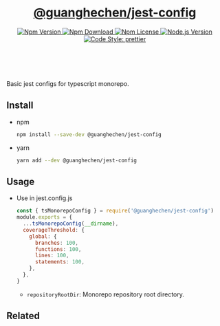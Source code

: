 <header>
  <h1 align="center">
    <a href="https://github.com/guanghechen/node-scaffolds/tree/release-2.x.x/packages/jest-config#readme">@guanghechen/jest-config</a>
  </h1>
  <div align="center">
    <a href="https://www.npmjs.com/package/@guanghechen/jest-config">
      <img
        alt="Npm Version"
        src="https://img.shields.io/npm/v/@guanghechen/jest-config.svg"
      />
    </a>
    <a href="https://www.npmjs.com/package/@guanghechen/jest-config">
      <img
        alt="Npm Download"
        src="https://img.shields.io/npm/dm/@guanghechen/jest-config.svg"
      />
    </a>
    <a href="https://www.npmjs.com/package/@guanghechen/jest-config">
      <img
        alt="Npm License"
        src="https://img.shields.io/npm/l/@guanghechen/jest-config.svg"
      />
    </a>
    <a href="https://github.com/nodejs/node">
      <img
        alt="Node.js Version"
        src="https://img.shields.io/node/v/@guanghechen/jest-config"
      />
    </a>
    <a href="https://github.com/prettier/prettier">
      <img
        alt="Code Style: prettier"
        src="https://img.shields.io/badge/code_style-prettier-ff69b4.svg?style=flat-square"
      />
    </a>
  </div>
</header>
<br/>


Basic jest configs for typescript monorepo.

## Install

* npm

  ```bash
  npm install --save-dev @guanghechen/jest-config
  ```

* yarn

  ```bash
  yarn add --dev @guanghechen/jest-config
  ```

## Usage

* Use in jest.config.js

  ```javascript
  const { tsMonorepoConfig } = require('@guanghechen/jest-config')
  module.exports = {
    ...tsMonorepoConfig(__dirname),
    coverageThreshold: {
      global: {
        branches: 100,
        functions: 100,
        lines: 100,
        statements: 100,
      },
    },
  }
  ```

  - `repositoryRootDir`: Monorepo repository root directory.

## Related


[homepage]: https://github.com/guanghechen/node-scaffolds/tree/release-2.x.x/packages/jest-config#readme
